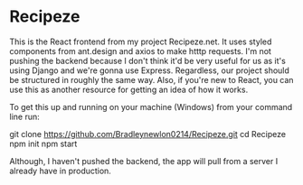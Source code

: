 # Recipeze

This is the React frontend from my project Recipeze.net. It uses styled components from ant.design and axios to make htttp requests. I'm not pushing the backend because I don't think it'd be very useful for us as it's using Django and we're gonna use Express. Regardless, our project should be structured in roughly the same way. Also, if you're new to React, you can use this as another resource for getting an idea of how it works.

To get this up and running on your machine (Windows) from your command line run:

git clone https://github.com/Bradleynewlon0214/Recipeze.git
cd Recipeze
npm init
npm start

Although, I haven't pushed the backend, the app will pull from a server I already have in production.
